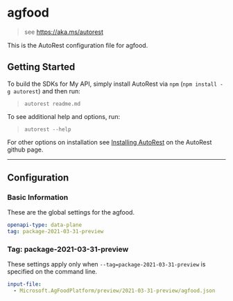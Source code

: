 # agfood

> see https://aka.ms/autorest

This is the AutoRest configuration file for agfood.

## Getting Started

To build the SDKs for My API, simply install AutoRest via `npm` (`npm install -g autorest`) and then run:

> `autorest readme.md`

To see additional help and options, run:

> `autorest --help`

For other options on installation see [Installing AutoRest](https://aka.ms/autorest/install) on the AutoRest github page.

---

## Configuration

### Basic Information

These are the global settings for the agfood.

```yaml
openapi-type: data-plane
tag: package-2021-03-31-preview
```

### Tag: package-2021-03-31-preview

These settings apply only when `--tag=package-2021-03-31-preview` is specified on the command line.

```yaml $(tag) == 'package-2021-03-31-preview'
input-file:
  - Microsoft.AgFoodPlatform/preview/2021-03-31-preview/agfood.json
```
